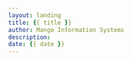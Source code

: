 ```yaml
---
layout: landing
title: {{ title }}
author: Mango Information Systems
description: 
date: {{ date }}
---
```

